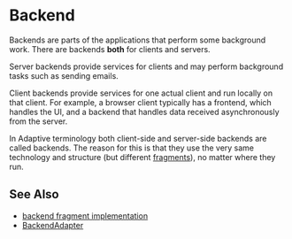 # Backend

Backends are parts of the applications that perform some background work. There are backends
**both** for clients and servers.

Server backends provide services for clients and may perform background tasks such as sending emails.

Client backends provide services for one actual client and run locally on that client. For example,
a browser client typically has a frontend, which handles the UI, and a backend that handles data
received asynchronously from the server.

In Adaptive terminology both client-side and server-side backends are called backends. The reason for
this is that they use the very same technology and structure (but different [fragments](def://)), no matter 
where they run.

## See Also

- [backend fragment implementation](def://)
- [BackendAdapter](class://)